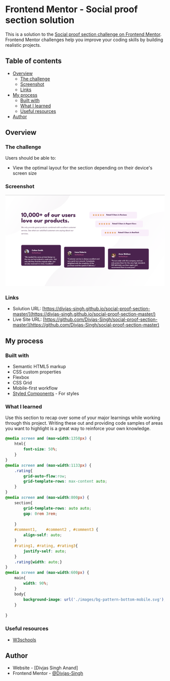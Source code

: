 # Frontend Mentor - Social proof section solution

This is a solution to the [Social proof section challenge on Frontend Mentor](https://www.frontendmentor.io/challenges/social-proof-section-6e0qTv_bA). Frontend Mentor challenges help you improve your coding skills by building realistic projects. 

## Table of contents

- [Overview](#overview)
  - [The challenge](#the-challenge)
  - [Screenshot](#screenshot)
  - [Links](#links)
- [My process](#my-process)
  - [Built with](#built-with)
  - [What I learned](#what-i-learned)
  - [Useful resources](#useful-resources)
- [Author](#author)


## Overview

### The challenge

Users should be able to:

- View the optimal layout for the section depending on their device's screen size

### Screenshot

![](./Screenshot.png)


### Links

- Solution URL: [https://divjas-singh.github.io/social-proof-section-master/](https://divjas-singh.github.io/social-proof-section-master/)
- Live Site URL: [https://github.com/Divjas-Singh/social-proof-section-master](https://github.com/Divjas-Singh/social-proof-section-master)

## My process

### Built with

- Semantic HTML5 markup
- CSS custom properties
- Flexbox
- CSS Grid
- Mobile-first workflow
- [Styled Components](https://styled-components.com/) - For styles



### What I learned

Use this section to recap over some of your major learnings while working through this project. Writing these out and providing code samples of areas you want to highlight is a great way to reinforce your own knowledge.
```css
@media screen and (max-width:1350px) {
    html{
        font-size: 50%;
    }
}
@media screen and (max-width:1133px) {
    .rating{
        grid-auto-flow:row;
        grid-template-rows: max-content auto;
    }
}
@media screen and (max-width:800px) {
    section{
        grid-template-rows: auto auto;
        gap: 0rem 3rem;
       
    }
    #comment1,    #comment2 , #comment3 {
        align-self: auto;
    }
    #rating1, #rating, #rating3{
        justify-self: auto;
    }
    .rating{width: auto;}
}
@media screen and (max-width:600px) {
    main{
        width: 90%;
    }
    body{
        background-image: url('./images/bg-pattern-bottom-mobile.svg'),url('./images/bg-pattern-top-mobile.svg');
    }

}
```

### Useful resources

- [W3schools](https://www.w3schools.com/default.asp) 


## Author

- Website - [Divjas Singh Anand]
- Frontend Mentor - [@Divjas-Singh](https://www.frontendmentor.io/profile/Divjas-Singh)




